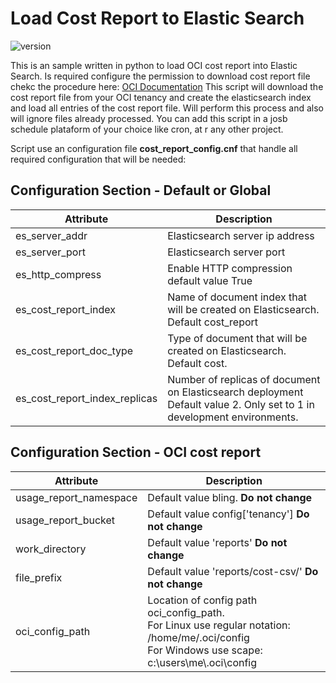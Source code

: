 # Load Cost Report to Elastic Search

![version][load_cost_es]

This is an sample written in python to load OCI cost report into Elastic Search.
Is required configure the permission to download cost report file chekc the procedure here: [OCI Documentation](https://docs.oracle.com/en-us/iaas/Content/Billing/Tasks/accessingusagereports.htm)
This script will download the cost report file from your OCI tenancy and create the elasticsearch index and load all entries of the cost report file. Will perform this process and also will ignore files already processed. You can add this script in a josb schedule plataform of your choice like cron, at r any other project.

Script use an configuration file __cost_report_config.cnf__ that handle all required configuration that will be needed:

## Configuration Section - Default or Global
Attribute | Description
--------- | -----------
es_server_addr | Elasticsearch server ip address
es_server_port | Elasticsearch server port
es_http_compress | Enable HTTP compression default value True
es_cost_report_index | Name of document index that will be created on Elasticsearch. Default cost_report
es_cost_report_doc_type | Type of document that will be created on Elasticsearch. Default cost.
es_cost_report_index_replicas | Number of replicas of document on Elasticsearch deployment Default value 2. Only set to 1 in development environments.


## Configuration Section - OCI cost report
Attribute | Description
--------- | -----------
usage_report_namespace | Default value bling. **Do not change**
usage_report_bucket |  Default value config['tenancy'] **Do not change**
work_directory  | Default value 'reports' **Do not change**
file_prefix | Default value 'reports/cost-csv/' **Do not change**
oci_config_path | Location of config path oci_config_path.  <br> For Linux use regular notation: /home/me/.oci/config <br> For Windows use scape: c:\\users\\me\\.oci\\config








<!-- Markdown link & img dfn's -->
[load_cost_es]: https://img.shields.io/badge/load_cost_es-1.0-brightgreen

